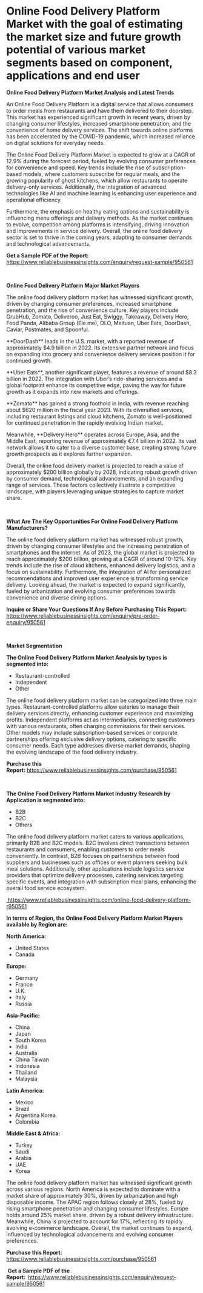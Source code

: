 <p><h1>Online Food Delivery Platform Market with the goal of estimating the market size and future growth potential of various market segments based on component, applications and end user</h1></p><p><strong>Online Food Delivery Platform Market Analysis and Latest Trends</strong></p>
<p><p>An Online Food Delivery Platform is a digital service that allows consumers to order meals from restaurants and have them delivered to their doorstep. This market has experienced significant growth in recent years, driven by changing consumer lifestyles, increased smartphone penetration, and the convenience of home delivery services. The shift towards online platforms has been accelerated by the COVID-19 pandemic, which increased reliance on digital solutions for everyday needs.</p><p>The Online Food Delivery Platform Market is expected to grow at a CAGR of 12.9% during the forecast period, fueled by evolving consumer preferences for convenience and speed. Key trends include the rise of subscription-based models, where customers subscribe for regular meals, and the growing popularity of ghost kitchens, which allow restaurants to operate delivery-only services. Additionally, the integration of advanced technologies like AI and machine learning is enhancing user experience and operational efficiency.</p><p>Furthermore, the emphasis on healthy eating options and sustainability is influencing menu offerings and delivery methods. As the market continues to evolve, competition among platforms is intensifying, driving innovation and improvements in service delivery. Overall, the online food delivery sector is set to thrive in the coming years, adapting to consumer demands and technological advancements.</p></p>
<p><strong>Get a Sample PDF of the Report:&nbsp;</strong> <a href="https://www.reliablebusinessinsights.com/enquiry/request-sample/950561?utm_campaign=62&utm_medium=2&utm_source=Github&utm_content=ia&utm_term=17042025&utm_id=online-food-delivery-platform">https://www.reliablebusinessinsights.com/enquiry/request-sample/950561</a></p>
<p>&nbsp;</p>
<p><strong>Online Food Delivery Platform Major Market Players</strong></p>
<p><p>The online food delivery platform market has witnessed significant growth, driven by changing consumer preferences, increased smartphone penetration, and the rise of convenience culture. Key players include GrubHub, Zomato, Deliveroo, Just Eat, Swiggy, Takeaway, Delivery Hero, Food Panda, Alibaba Group (Ele.me), OLO, Meituan, Uber Eats, DoorDash, Caviar, Postmates, and Spoonful.</p><p>**DoorDash** leads in the U.S. market, with a reported revenue of approximately $4.9 billion in 2022. Its extensive partner network and focus on expanding into grocery and convenience delivery services position it for continued growth.</p><p>**Uber Eats**, another significant player, features a revenue of around $8.3 billion in 2022. The integration with Uber’s ride-sharing services and a global footprint enhance its competitive edge, paving the way for future growth as it expands into new markets and offerings.</p><p>**Zomato** has gained a strong foothold in India, with revenue reaching about $620 million in the fiscal year 2023. With its diversified services, including restaurant listings and cloud kitchens, Zomato is well-positioned for continued penetration in the rapidly evolving Indian market.</p><p>Meanwhile, **Delivery Hero** operates across Europe, Asia, and the Middle East, reporting revenue of approximately €7.4 billion in 2022. Its vast network allows it to cater to a diverse customer base, creating strong future growth prospects as it explores further expansion.</p><p>Overall, the online food delivery market is projected to reach a value of approximately $200 billion globally by 2028, indicating robust growth driven by consumer demand, technological advancements, and an expanding range of services. These factors collectively illustrate a competitive landscape, with players leveraging unique strategies to capture market share.</p></p>
<p>&nbsp;</p>
<p><strong>What Are The Key Opportunities For Online Food Delivery Platform Manufacturers?</strong></p>
<p><p>The online food delivery platform market has witnessed robust growth, driven by changing consumer lifestyles and the increasing penetration of smartphones and the internet. As of 2023, the global market is projected to reach approximately $200 billion, growing at a CAGR of around 10-12%. Key trends include the rise of cloud kitchens, enhanced delivery logistics, and a focus on sustainability. Furthermore, the integration of AI for personalized recommendations and improved user experience is transforming service delivery. Looking ahead, the market is expected to expand significantly, fueled by urbanization and evolving consumer preferences towards convenience and diverse dining options.</p></p>
<p><strong>Inquire or Share Your Questions If Any Before Purchasing This Report:</strong> <a href="https://www.reliablebusinessinsights.com/enquiry/pre-order-enquiry/950561?utm_campaign=62&utm_medium=2&utm_source=Github&utm_content=ia&utm_term=17042025&utm_id=online-food-delivery-platform">https://www.reliablebusinessinsights.com/enquiry/pre-order-enquiry/950561</a></p>
<p>&nbsp;</p>
<p><strong>Market Segmentation</strong></p>
<p><strong>The Online Food Delivery Platform Market Analysis by types is segmented into:</strong></p>
<p><ul><li>Restaurant-controlled</li><li>Independent</li><li>Other</li></ul></p>
<p><p>The online food delivery platform market can be categorized into three main types. Restaurant-controlled platforms allow eateries to manage their delivery services directly, enhancing customer experience and maximizing profits. Independent platforms act as intermediaries, connecting customers with various restaurants, often charging commissions for their services. Other models may include subscription-based services or corporate partnerships offering exclusive delivery options, catering to specific consumer needs. Each type addresses diverse market demands, shaping the evolving landscape of the food delivery industry.</p></p>
<p><strong>Purchase this Report:&nbsp;</strong><a href="https://www.reliablebusinessinsights.com/purchase/950561?utm_campaign=62&utm_medium=2&utm_source=Github&utm_content=ia&utm_term=17042025&utm_id=online-food-delivery-platform">https://www.reliablebusinessinsights.com/purchase/950561</a></p>
<p>&nbsp;</p>
<p><strong>The Online Food Delivery Platform Market Industry Research by Application is segmented into:</strong></p>
<p><ul><li>B2B</li><li>B2C</li><li>Others</li></ul></p>
<p><p>The online food delivery platform market caters to various applications, primarily B2B and B2C models. B2C involves direct transactions between restaurants and consumers, enabling customers to order meals conveniently. In contrast, B2B focuses on partnerships between food suppliers and businesses such as offices or event planners seeking bulk meal solutions. Additionally, other applications include logistics service providers that optimize delivery processes, catering services targeting specific events, and integration with subscription meal plans, enhancing the overall food service ecosystem.</p></p>
<p><a href="https://www.reliablebusinessinsights.com/online-food-delivery-platform-r950561?utm_campaign=62&utm_medium=2&utm_source=Github&utm_content=ia&utm_term=17042025&utm_id=online-food-delivery-platform">&nbsp;https://www.reliablebusinessinsights.com/online-food-delivery-platform-r950561</a></p>
<p><strong>In terms of Region, the Online Food Delivery Platform Market Players available by Region are:</strong></p>
<p>
    <p> <strong> North America: </strong>
        <ul>
            <li>United States</li>
            <li>Canada</li>
        </ul>
        </p> 
    <p> <strong> Europe: </strong>
        <ul>
            <li>Germany</li>
            <li>France</li>
            <li>U.K.</li>
            <li>Italy</li>
            <li>Russia</li>
        </ul>
        </p> 
    <p> <strong> Asia-Pacific: </strong>
        <ul>
            <li>China</li>
            <li>Japan</li>
            <li>South Korea</li>
            <li>India</li>
            <li>Australia</li>
            <li>China Taiwan</li>
            <li>Indonesia</li>
            <li>Thailand</li>
            <li>Malaysia</li>
        </ul>
        </p> 
    <p> <strong> Latin America: </strong>
        <ul>
            <li>Mexico</li>
            <li>Brazil</li>
            <li>Argentina Korea</li>
            <li>Colombia</li>
        </ul>
        </p> 
    <p> <strong> Middle East & Africa: </strong>
        <ul>
            <li>Turkey</li>
            <li>Saudi</li>
            <li>Arabia</li>
            <li>UAE</li>
            <li>Korea</li>
        </ul>
    </p>
    </p>
<p><p>The online food delivery platform market has witnessed significant growth across various regions. North America is expected to dominate with a market share of approximately 30%, driven by urbanization and high disposable income. The APAC region follows closely at 28%, fueled by rising smartphone penetration and changing consumer lifestyles. Europe holds around 25% market share, driven by a robust delivery infrastructure. Meanwhile, China is projected to account for 17%, reflecting its rapidly evolving e-commerce landscape. Overall, the market continues to expand, influenced by technological advancements and evolving consumer preferences.</p></p>
<p><strong>Purchase this Report: </strong><a href="https://www.reliablebusinessinsights.com/purchase/950561?utm_campaign=62&utm_medium=2&utm_source=Github&utm_content=ia&utm_term=17042025&utm_id=online-food-delivery-platform">https://www.reliablebusinessinsights.com/purchase/950561</a></p>
<p>&nbsp;<strong>Get a Sample PDF of the Report:&nbsp;&nbsp;</strong><a href="https://www.reliablebusinessinsights.com/enquiry/request-sample/950561?utm_campaign=62&utm_medium=2&utm_source=Github&utm_content=ia&utm_term=17042025&utm_id=online-food-delivery-platform">https://www.reliablebusinessinsights.com/enquiry/request-sample/950561</a></p>
<p><strong></strong></p>
<p><p></p><p></p><p></p></p>